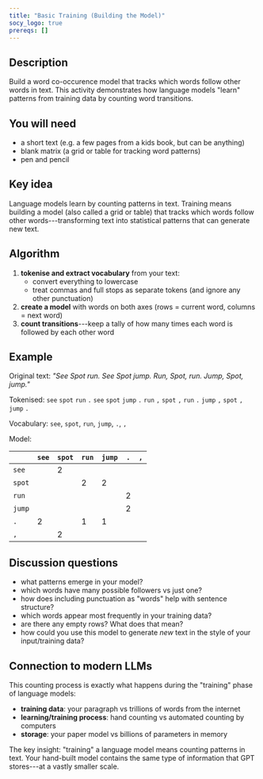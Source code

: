 ```yaml
---
title: "Basic Training (Building the Model)"
socy_logo: true
prereqs: []
---
```


## Description

Build a word co-occurence model that tracks which words follow other words in
text. This activity demonstrates how language models "learn" patterns from
training data by counting word transitions.

## You will need

- a short text (e.g. a few pages from a kids book, but can be anything)
- blank matrix (a grid or table for tracking word patterns)
- pen and pencil

## Key idea

Language models learn by counting patterns in text. Training means building a
model (also called a grid or table) that tracks which words follow other
words---transforming text into statistical patterns that can generate new text.

## Algorithm

1. **tokenise and extract vocabulary** from your text:
   - convert everything to lowercase
   - treat commas and full stops as separate tokens (and ignore any other
     punctuation)
2. **create a model** with words on both axes (rows = current word, columns =
   next word)
3. **count transitions**---keep a tally of how many times each word is followed
   by each other word

## Example

Original text: _"See Spot run. See Spot jump. Run, Spot, run. Jump, Spot,
jump."_

Tokenised: `see` `spot` `run` `.` `see` `spot` `jump` `.` `run` `,` `spot` `,`
`run` `.` `jump` `,` `spot` `,` `jump` `.`

Vocabulary: `see`, `spot`, `run`, `jump`, `.`, `,`

Model:

|        | `see` | `spot` | `run` | `jump` | `.` | `,` |
| ------ | ----- | ------ | ----- | ------ | --- | --- |
| `see`  |       | 2      |       |        |     |     |
| `spot` |       |        | 2     | 2      |     |     |
| `run`  |       |        |       |        | 2   |     |
| `jump` |       |        |       |        | 2   |     |
| `.`    | 2     |        | 1     | 1      |     |     |
| `,`    |       | 2      |       |        |     |     |

## Discussion questions

- what patterns emerge in your model?
- which words have many possible followers vs just one?
- how does including punctuation as "words" help with sentence structure?
- which words appear most frequently in your training data?
- are there any empty rows? What does that mean?
- how could you use this model to generate _new_ text in the style of your
  input/training data?

## Connection to modern LLMs

This counting process is exactly what happens during the "training" phase of
language models:

- **training data**: your paragraph vs trillions of words from the internet
- **learning/training process**: hand counting vs automated counting by
  computers
- **storage**: your paper model vs billions of parameters in memory

The key insight: "training" a language model means counting patterns in text.
Your hand-built model contains the same type of information that GPT
stores---at a vastly smaller scale.
